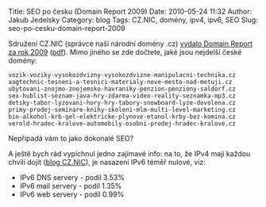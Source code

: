 Title: SEO po česku (Domain Report 2009)
Date: 2010-05-24 11:32
Author: Jakub Jedelsky
Category: blog
Tags: CZ.NIC, domény, ipv4, ipv6, SEO
Slug: seo-po-cesku-domain-report-2009

Sdružení CZ.NIC (správce naší národní domény .cz) [vydalo Domain Report
za rok 2009][] ([pdf][]). Mimo jiného se zde dočtete, jaké jsou nejdelší
české domény:

```text
vozik-voziky-vysokozdvizny-vysokozdvizne-manipulacni-technika.cz
aagtechnic-tesneni-a-tesnici-materialy-nove-mesto-nad-metuji.cz
ubytovani-znojmo-znojemsko-havraniky-penzion-penziony-saldorf.cz
sex-hublist-seznam-java-hry-zdarma-video-reality-seznamka-mp3.cz
detsky-tabor-lyzovani-hory-hry-tabory-snowboard-lyze-dovolena.cz
primy-prodej-seminare-knihy-skoleni-mlm-multi-level-marketing.cz
bio-alkohol-krb-gel-elektricke-plynove-etanol-krby-bez-komina.cz
verold-hradec-kralove-automobily-osobni-prodej-hradec-kralove.cz
```

Nepřipadá vám to jako dokonalé SEO?

A ještě bych rád vypíchnul jedno zajímavé info: na to, že IPv4 mají
každou chvílí dojít ([blog CZ.NIC][]), je nasazení IPv6 téměř nulové,
viz:

-   IPv6 DNS servery - podíl 3.53%
-   IPv6 mail servery - podíl 1.35%
-   IPv6 web servery - podíl 0.99%

  [vydalo Domain Report za rok 2009]: http://blog.nic.cz/2010/05/24/vsechno-co-jste-kdy-chteli-vedet-o-domenach-ale-bali-jste-se-zeptat/
  [pdf]: http://blog.nic.cz/wp-content/uploads/2010/05/DOMAIN-REPORT-2009-CZ-final.pdf
  [blog CZ.NIC]: http://blog.nic.cz/2010/05/10/uz-mene-nez-rok/
